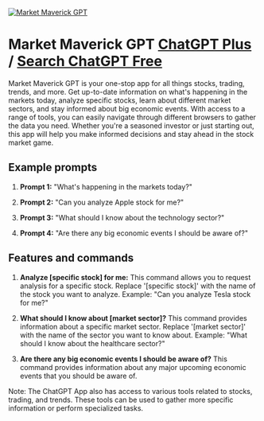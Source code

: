 
[![Market Maverick GPT](https://files.oaiusercontent.com/file-bt3tY6zNZcMxz8jgpO1qknOC?se=2123-10-15T23%3A27%3A37Z&sp=r&sv=2021-08-06&sr=b&rscc=max-age%3D31536000%2C%20immutable&rscd=attachment%3B%20filename%3D6f37a809-176a-411a-b964-a6832ba571b2.png&sig=ckDkXakKG1SLfbYR0HXjUeSRwY/0TRA6ZU1364MVfqk%3D)](https://chat.openai.com/g/g-V8IBA3tIn-market-maverick-gpt)

# Market Maverick GPT [ChatGPT Plus](https://chat.openai.com/g/g-V8IBA3tIn-market-maverick-gpt) / [Search ChatGPT Free](https://gptcall.net/index.html#/?search=Market%20Maverick%20GPT)

Market Maverick GPT is your one-stop app for all things stocks, trading, trends, and more. Get up-to-date information on what's happening in the markets today, analyze specific stocks, learn about different market sectors, and stay informed about big economic events. With access to a range of tools, you can easily navigate through different browsers to gather the data you need. Whether you're a seasoned investor or just starting out, this app will help you make informed decisions and stay ahead in the stock market game.

## Example prompts

1. **Prompt 1:** "What's happening in the markets today?"

2. **Prompt 2:** "Can you analyze Apple stock for me?"

3. **Prompt 3:** "What should I know about the technology sector?"

4. **Prompt 4:** "Are there any big economic events I should be aware of?"

## Features and commands

1. **Analyze [specific stock] for me:** This command allows you to request analysis for a specific stock. Replace '[specific stock]' with the name of the stock you want to analyze.
Example: "Can you analyze Tesla stock for me?"

2. **What should I know about [market sector]?** This command provides information about a specific market sector. Replace '[market sector]' with the name of the sector you want to know about.
Example: "What should I know about the healthcare sector?"

3. **Are there any big economic events I should be aware of?** This command provides information about any major upcoming economic events that you should be aware of.

Note: The ChatGPT App also has access to various tools related to stocks, trading, and trends. These tools can be used to gather more specific information or perform specialized tasks.


